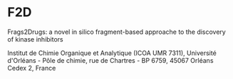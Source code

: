 # F2D
Frags2Drugs: a novel in silico fragment-based approache to the discovery of kinase inhibitors

Institut de Chimie Organique et Analytique (ICOA UMR 7311), Université d'Orléans - Pôle de chimie, rue de Chartres - BP 6759, 45067 Orléans Cedex 2, France
